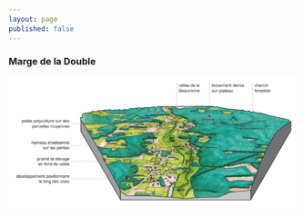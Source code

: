```yaml
---
layout: page
published: false
---
```


### Marge de la Double 

![1_architecture_bloc1.jpg](data/images/1/architecture/1_architecture_bloc1.jpg)
